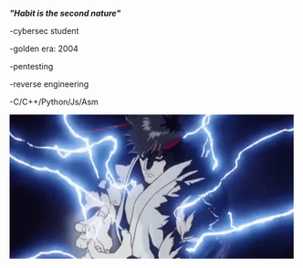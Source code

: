 ***"Habit is the second nature"***

-cybersec student 

-golden era: 2004

-pentesting

-reverse engineering

-C/C++/Python/Js/Asm


![ryu](ryu_hadouken.gif)


